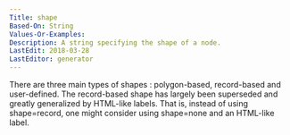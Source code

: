 ```yaml
---
Title: shape
Based-On: String
Values-Or-Examples: 
Description: A string specifying the shape of a node.
LastEdit: 2018-03-28
LastEditor: generator
---
```


There are three main types of shapes : polygon-based, record-based and user-defined. The record-based shape has largely been superseded and greatly generalized by HTML-like labels. That is, instead of using shape=record, one might consider using shape=none and an HTML-like label.
